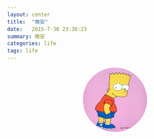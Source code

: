 ```yaml
---
layout: center
title:  "晚安"
date:   2015-7-30 23:36:23
summary: 晚安
categories: life
tags: life
---
```

<img src="https://github.com/ironicstone/ironicstone.github.io/raw/master/image/life/bart.jpg" alt="Good Night" style="display:block;border-radius:50%;height:150px;width:150px;margin: 0 auto;" onclick="sayGoodNight()">

<script>
	function sayGoodNight () {
		var curDate = new Date();
		var curHour = parseInt(curDate.getHours());
		var str;
		if (curHour>=6&&curHour<9) {
			str = "早上好^_^";
		}
		if (curHour>=9&&curHour<11) {
			str = "上午好^_^";
		}
		if (curHour>=11&&curHour<14) {
			str = "中午好^_^";
		}
		if (curHour>=14&&curHour<18) {
			str = "下午好^_^";
		}
		if (curHour>=18&&curHour<12) {
			str = "晚上好^_^";
		}
		if (curHour>=22&&curHour<24) {
			str = "晚安^_^";
		}
		if (curHour>=0&&curHour<6) {
			str = "赶紧睡觉^_^";
		}
		alert(str);
	}
</script>
